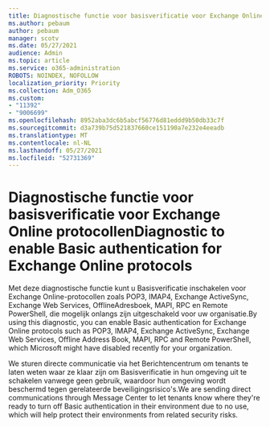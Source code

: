 ```yaml
---
title: Diagnostische functie voor basisverificatie voor Exchange Online protocollen
ms.author: pebaum
author: pebaum
manager: scotv
ms.date: 05/27/2021
audience: Admin
ms.topic: article
ms.service: o365-administration
ROBOTS: NOINDEX, NOFOLLOW
localization_priority: Priority
ms.collection: Adm_O365
ms.custom:
- "11392"
- "9006699"
ms.openlocfilehash: 8952aba3dc6b5abcf56776d81eddd9b50db33c7f
ms.sourcegitcommit: d3a739b75d521837660ce151190a7e232e4eeadb
ms.translationtype: MT
ms.contentlocale: nl-NL
ms.lasthandoff: 05/27/2021
ms.locfileid: "52731369"
---
```

# <a name="diagnostic-to-enable-basic-authentication-for-exchange-online-protocols"></a><span data-ttu-id="375e8-102">Diagnostische functie voor basisverificatie voor Exchange Online protocollen</span><span class="sxs-lookup"><span data-stu-id="375e8-102">Diagnostic to enable Basic authentication for Exchange Online protocols</span></span>

<span data-ttu-id="375e8-103">Met deze diagnostische functie kunt u Basisverificatie inschakelen voor Exchange Online-protocollen zoals POP3, IMAP4, Exchange ActiveSync, Exchange Web Services, OfflineAdresboek, MAPI, RPC en Remote PowerShell, die mogelijk onlangs zijn uitgeschakeld voor uw organisatie.</span><span class="sxs-lookup"><span data-stu-id="375e8-103">By using this diagnostic, you can enable Basic authentication for Exchange Online protocols such as POP3, IMAP4, Exchange ActiveSync, Exchange Web Services, Offline Address Book, MAPI, RPC and Remote PowerShell, which Microsoft might have disabled recently for your organization.</span></span> 

<span data-ttu-id="375e8-104">We sturen directe communicatie via het Berichtencentrum om tenants te laten weten waar ze klaar zijn om Basisverificatie in hun omgeving uit te schakelen vanwege geen gebruik, waardoor hun omgeving wordt beschermd tegen gerelateerde beveiligingsrisico's.</span><span class="sxs-lookup"><span data-stu-id="375e8-104">We are sending direct communications through Message Center to let tenants know where they're ready to turn off Basic authentication in their environment due to no use, which will help protect their environments from related security risks.</span></span>